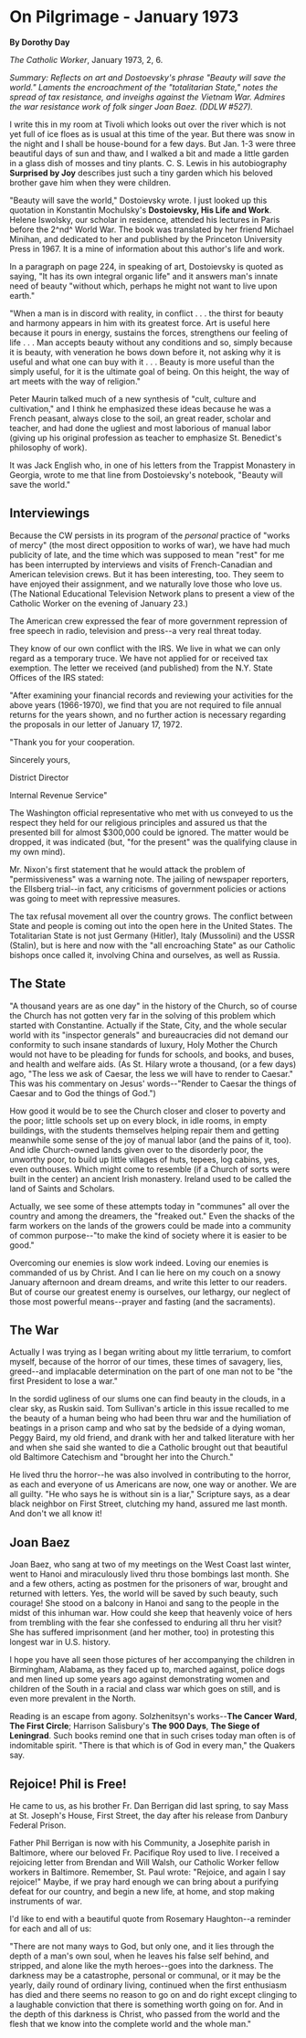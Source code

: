 On Pilgrimage - January 1973
============================

**By Dorothy Day**

*The Catholic Worker*, January 1973, 2, 6.

*Summary: Reflects on art and Dostoevsky's phrase "Beauty will save the
world." Laments the encroachment of the "totalitarian State," notes the
spread of tax resistance, and inveighs against the Vietnam War. Admires
the war resistance work of folk singer Joan Baez. (DDLW \#527).*

I write this in my room at Tivoli which looks out over the river which
is not yet full of ice floes as is usual at this time of the year. But
there was snow in the night and I shall be house-bound for a few days.
But Jan. 1-3 were three beautiful days of sun and thaw, and I walked a
bit and made a little garden in a glass dish of mosses and tiny plants.
C. S. Lewis in his autobiography **Surprised by Joy** describes just
such a tiny garden which his beloved brother gave him when they were
children.

"Beauty will save the world," Dostoievsky wrote. I just looked up this
quotation in Konstantin Mochulsky's **Dostoievsky, His Life and Work**.
Helene Iswolsky, our scholar in residence, attended his lectures in
Paris before the 2^nd^ World War. The book was translated by her friend
Michael Minihan, and dedicated to her and published by the Princeton
University Press in 1967. It is a mine of information about this
author's life and work.

In a paragraph on page 224, in speaking of art, Dostoievsky is quoted as
saying, "It has its own integral organic life" and it answers man's
innate need of beauty "without which, perhaps he might not want to live
upon earth."

"When a man is in discord with reality, in conflict . . . the thirst for
beauty and harmony appears in him with its greatest force. Art is useful
here because it pours in energy, sustains the forces, strengthens our
feeling of life . . . Man accepts beauty without any conditions and so,
simply because it is beauty, with veneration he bows down before it, not
asking why it is useful and what one can buy with it . . . Beauty is
more useful than the simply useful, for it is the ultimate goal of
being. On this height, the way of art meets with the way of religion."

Peter Maurin talked much of a new synthesis of "cult, culture and
cultivation," and I think he emphasized these ideas because he was a
French peasant, always close to the soil, an great reader, scholar and
teacher, and had done the ugliest and most laborious of manual labor
(giving up his original profession as teacher to emphasize St.
Benedict's philosophy of work).

It was Jack English who, in one of his letters from the Trappist
Monastery in Georgia, wrote to me that line from Dostoievsky's notebook,
"Beauty will save the world."

Interviewings
-------------

Because the CW persists in its program of the *personal* practice of
"works of mercy" (the most direct opposition to works of war), we have
had much publicity of late, and the time which was supposed to mean
"rest" for me has been interrupted by interviews and visits of
French-Canadian and American television crews. But it has been
interesting, too. They seem to have enjoyed their assignment, and we
naturally love those who love us. (The National Educational Television
Network plans to present a view of the Catholic Worker on the evening of
January 23.)

The American crew expressed the fear of more government repression of
free speech in radio, television and press--a very real threat today.

They know of our own conflict with the IRS. We live in what we can only
regard as a temporary truce. We have not applied for or received tax
exemption. The letter we received (and published) from the N.Y. State
Offices of the IRS stated:

"After examining your financial records and reviewing your activities
for the above years (1966-1970), we find that you are not required to
file annual returns for the years shown, and no further action is
necessary regarding the proposals in our letter of January 17, 1972.

"Thank you for your cooperation.

Sincerely yours,

District Director

Internal Revenue Service"

The Washington official representative who met with us conveyed to us
the respect they held for our religious principles and assured us that
the presented bill for almost \$300,000 could be ignored. The matter
would be dropped, it was indicated (but, "for the present" was the
qualifying clause in my own mind).

Mr. Nixon's first statement that he would attack the problem of
"permissiveness" was a warning note. The jailing of newspaper reporters,
the Ellsberg trial--in fact, any criticisms of government policies or
actions was going to meet with repressive measures.

The tax refusal movement all over the country grows. The conflict
between State and people is coming out into the open here in the United
States. The Totalitarian State is not just Germany (Hitler), Italy
(Mussolini) and the USSR (Stalin), but is here and now with the "all
encroaching State" as our Catholic bishops once called it, involving
China and ourselves, as well as Russia.

The State
---------

"A thousand years are as one day" in the history of the Church, so of
course the Church has not gotten very far in the solving of this problem
which started with Constantine. Actually if the State, City, and the
whole secular world with its "inspector generals" and bureaucracies did
not demand our conformity to such insane standards of luxury, Holy
Mother the Church would not have to be pleading for funds for schools,
and books, and buses, and health and welfare aids. (As St. Hilary wrote
a thousand, (or a few days) ago, "The less we ask of Caesar, the less we
will have to render to Caesar." This was his commentary on Jesus'
words--"Render to Caesar the things of Caesar and to God the things of
God.")

How good it would be to see the Church closer and closer to poverty and
the poor; little schools set up on every block, in idle rooms, in empty
buildings, with the students themselves helping repair them and getting
meanwhile some sense of the joy of manual labor (and the pains of it,
too). And idle Church-owned lands given over to the disorderly poor, the
unworthy poor, to build up little villages of huts, tepees, log cabins,
yes, even outhouses. Which might come to resemble (if a Church of sorts
were built in the center) an ancient Irish monastery. Ireland used to be
called the land of Saints and Scholars.

Actually, we see some of these attempts today in "communes" all over the
country and among the dreamers, the "freaked out." Even the shacks of
the farm workers on the lands of the growers could be made into a
community of common purpose--"to make the kind of society where it is
easier to be good."

Overcoming our enemies is slow work indeed. Loving our enemies is
commanded of us by Christ. And I can lie here on my couch on a snowy
January afternoon and dream dreams, and write this letter to our
readers. But of course our greatest enemy is ourselves, our lethargy,
our neglect of those most powerful means--prayer and fasting (and the
sacraments).

The War
-------

Actually I was trying as I began writing about my little terrarium, to
comfort myself, because of the horror of our times, these times of
savagery, lies, greed--and implacable determination on the part of one
man not to be "the first President to lose a war."

In the sordid ugliness of our slums one can find beauty in the clouds,
in a clear sky, as Ruskin said. Tom Sullivan's article in this issue
recalled to me the beauty of a human being who had been thru war and the
humiliation of beatings in a prison camp and who sat by the bedside of a
dying woman, Peggy Baird, my old friend, and drank with her and talked
literature with her and when she said she wanted to die a Catholic
brought out that beautiful old Baltimore Catechism and "brought her into
the Church."

He lived thru the horror--he was also involved in contributing to the
horror, as each and everyone of us Americans are now, one way or
another. We are all guilty. "He who says he is without sin is a liar,"
Scripture says, as a dear black neighbor on First Street, clutching my
hand, assured me last month. And don't we all know it!

Joan Baez
---------

Joan Baez, who sang at two of my meetings on the West Coast last winter,
went to Hanoi and miraculously lived thru those bombings last month. She
and a few others, acting as postmen for the prisoners of war, brought
and returned with letters. Yes, the world will be saved by such beauty,
such courage! She stood on a balcony in Hanoi and sang to the people in
the midst of this inhuman war. How could she keep that heavenly voice of
hers from trembling with the fear she confessed to enduring all thru her
visit? She has suffered imprisonment (and her mother, too) in protesting
this longest war in U.S. history.

I hope you have all seen those pictures of her accompanying the children
in Birmingham, Alabama, as they faced up to, marched against, police
dogs and men lined up some years ago against demonstrating women and
children of the South in a racial and class war which goes on still, and
is even more prevalent in the North.

Reading is an escape from agony. Solzhenitsyn's works--**The Cancer
Ward**, **The First Circle**; Harrison Salisbury's **The 900 Days**,
**The Siege of Leningrad**. Such books remind one that in such crises
today man often is of indomitable spirit. "There is that which is of God
in every man," the Quakers say.

Rejoice! Phil is Free!
----------------------

He came to us, as his brother Fr. Dan Berrigan did last spring, to say
Mass at St. Joseph's House, First Street, the day after his release from
Danbury Federal Prison.

Father Phil Berrigan is now with his Community, a Josephite parish in
Baltimore, where our beloved Fr. Pacifique Roy used to live. I received
a rejoicing letter from Brendan and Will Walsh, our Catholic Worker
fellow workers in Baltimore. Remember, St. Paul wrote: "Rejoice, and
again I say rejoice!" Maybe, if we pray hard enough we can bring about a
purifying defeat for our country, and begin a new life, at home, and
stop making instruments of war.

I'd like to end with a beautiful quote from Rosemary Haughton--a
reminder for each and all of us:

"There are not many ways to God, but only one, and it lies through the
depth of a man's own soul, when he leaves his false self behind, and
stripped, and alone like the myth heroes--goes into the darkness. The
darkness may be a catastrophe, personal or communal, or it may be the
yearly, daily round of ordinary living, continued when the first
enthusiasm has died and there seems no reason to go on and do right
except clinging to a laughable conviction that there is something worth
going on for. And in the depth of this darkness is Christ, who passed
from the world and the flesh that we know into the complete world and
the whole man."
